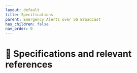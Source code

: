 ```yaml
---
layout: default
title: Specifications
parent: Emergency Alerts over 5G Broadcast
has_children: false
nav_order: 0
---
```

# 📑 Specifications and relevant references
